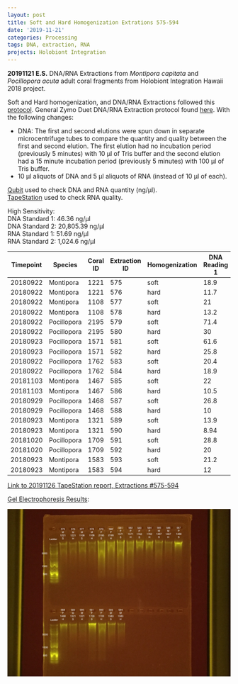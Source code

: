```yaml
---
layout: post
title: Soft and Hard Homogenization Extrations 575-594
date: '2019-11-21'
categories: Processing
tags: DNA, extraction, RNA
projects: Holobiont Integration
---
```


**20191121 E.S.**
DNA/RNA Extractions from *Montipora capitata* and *Pocillopora acuta* adult coral fragments from Holobiont Integration Hawaii 2018 project.  

Soft and Hard homogenization, and DNA/RNA Extractions followed this [protocol](https://github.com/emmastrand/EmmaStrand_Notebook/blob/master/_posts/2019-06-05-Soft-and-Hard-Homogenization-Protocol.md). General Zymo Duet DNA/RNA Extraction protocol found [here](https://github.com/emmastrand/EmmaStrand_Notebook/blob/master/_posts/2019-05-31-Zymo-Duet-RNA-DNA-Extraction-Protocol.md). With the following changes:  
- DNA: The first and second elutions were spun down in separate microcentrifuge tubes to compare the quantity and quality between the first and second elution. The first elution had no incubation period (previously 5 minutes) with 10 μl of Tris buffer and the second elution had a 15 minute incubation period (previously 5 minutes) with 100 μl of Tris buffer.  
- 10 μl aliquots of DNA and 5 μl aliquots of RNA (instead of 10 μl of each).  


[Qubit](https://github.com/emmastrand/EmmaStrand_Notebook/blob/master/_posts/2019-05-31-Qubit-Protocol.md) used to check DNA and RNA quantity (ng/μl).  
[TapeStation](https://github.com/emmastrand/EmmaStrand_Notebook/blob/master/_posts/2019-05-31-TapeStation-Protocol.md) used to check RNA quality.

High Sensitivity:  
DNA Standard 1:  46.36 ng/μl  
DNA Standard 2:  20,805.39 ng/μl  
RNA Standard 1:  51.69 ng/μl  
RNA Standard 2:  1,024.6 ng/μl

| Timepoint | Species     | Coral ID | Extraction ID | Homogenization | DNA Reading 1 | DNA Reading 2 | Average DNA ng/μl | RNA Reading 1 | RNA Reading 2 | Average RNA ng/μl | RIN |
|-----------|-------------|----------|---------------|----------------|---------------|---------------|-------------------|---------------|---------------|-------------------|-----|
| 20180922  | Montipora   | 1221     | 575           | soft           | 18.9          | 18.7          | 18.8              | 18.9          | 19            | 18.95             | 8.4 |
| 20180922  | Montipora   | 1221     | 576           | hard           | 11.7          | 11.6          | 11.65             | 8.34          | 8.34          | 8.34              | NA  |
| 20180922  | Montipora   | 1108     | 577           | soft           | 21            | 20.8          | 20.9              | 10.9          | 10.9          | 10.9              | 8.7 |
| 20180922  | Montipora   | 1108     | 578           | hard           | 13.2          | 13.1          | 13.15             | 6.28          | 6.24          | 6.26              | NA  |
| 20180922  | Pocillopora | 2195     | 579           | soft           | 71.4          | 71.2          | 71.3              | 38.4          | 38.2          | 38.3              | 8.3 |
| 20180922  | Pocillopora | 2195     | 580           | hard           | 30            | 30            | 30                | 16.4          | 16.4          | 16.4              | NA  |
| 20180923  | Pocillopora | 1571     | 581           | soft           | 61.6          | 61.4          | 61.5              | 29.2          | 29.2          | 29.2              | 8.2 |
| 20180923  | Pocillopora | 1571     | 582           | hard           | 25.8          | 25.6          | 25.7              | 18.4          | 18.4          | 18.4              | NA  |
| 20180922  | Pocillopora | 1762     | 583           | soft           | 20.4          | 20.4          | 20.4              | 16.7          | 16.8          | 16.75             | 9.1 |
| 20180922  | Pocillopora | 1762     | 584           | hard           | 18.9          | 18.8          | 18.85             | 14.6          | 14.6          | 14.6              | NA  |
| 20181103  | Montipora   | 1467     | 585           | soft           | 22            | 22            | 22                | 8.4           | 8.34          | 8.37              | 8.6 |
| 20181103  | Montipora   | 1467     | 586           | hard           | 10.5          | 10.5          | 10.5              | 4.6           | 4.8           | 4.7               | NA  |
| 20180929  | Pocillopora | 1468     | 587           | soft           | 26.8          | 26.8          | 26.8              | 35.8          | 35.8          | 35.8              | 8.4 |
| 20180929  | Pocillopora | 1468     | 588           | hard           | 10            | 10            | 10                | 18.7          | 18.7          | 18.7              | NA  |
| 20180923  | Montipora   | 1321     | 589           | soft           | 13.9          | 13.8          | 13.85             | 14            | 13.9          | 13.95             | 9.3 |
| 20180923  | Montipora   | 1321     | 590           | hard           | 8.94          | 8.9           | 8.92              | **            | **            | **                | NA  |
| 20181020  | Pocillopora | 1709     | 591           | soft           | 28.8          | 28.8          | 28.8              | 44            | 44            | 44                | 8.9 |
| 20181020  | Pocillopora | 1709     | 592           | hard           | 20            | 20            | 20                | 21.6          | 21.4          | 21.5              | NA  |
| 20180923  | Montipora   | 1583     | 593           | soft           | 21.2          | 21.2          | 21.2              | 11            | 11.1          | 11.05             | 8.9 |
| 20180923  | Montipora   | 1583     | 594           | hard           | 12            | 12            | 12                | 6.38          | 6.42          | 6.4               | NA  |

[Link to 20191126 TapeStation report, Extractions #575-594](https://github.com/emmastrand/EmmaStrand_Notebook/blob/master/TapeStation/2019-11-26%20-%2014.05.02.pdf)

[Gel Electrophoresis Results](https://github.com/emmastrand/EmmaStrand_Notebook/blob/master/_posts/2019-07-16-Gel-Electrophoresis-Protocol.md):

![20191122 Extractions #575-594](https://github.com/emmastrand/EmmaStrand_Notebook/blob/master/images/20191122.jpg?raw=true)
